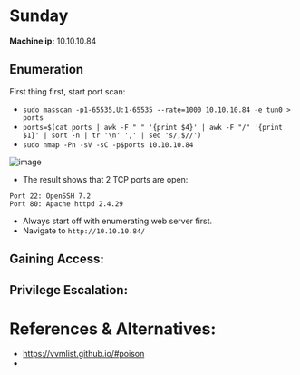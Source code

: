 # Sunday

**Machine ip:** 10.10.10.84

## Enumeration
First thing first, start port scan:
+ `sudo masscan -p1-65535,U:1-65535 --rate=1000 10.10.10.84 -e tun0 > ports`
+ `ports=$(cat ports | awk -F " " '{print $4}' | awk -F "/" '{print $1}' | sort -n | tr '\n' ',' | sed 's/,$//')`
+ `sudo nmap -Pn -sV -sC -p$ports 10.10.10.84`

![image](https://github.com/h4md153v63n/CTFs/assets/5091265/dc6230c3-bc5c-468e-821e-514f8e0828fd)

+ The result shows that 2 TCP ports are open:
```
Port 22: OpenSSH 7.2
Port 80: Apache httpd 2.4.29
```

+ Always start off with enumerating web server first.
+ Navigate to `http://10.10.10.84/`


## Gaining Access:



## Privilege Escalation:


# References & Alternatives:
+ https://vvmlist.github.io/#poison
+ 
